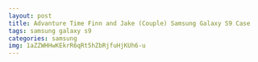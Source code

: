```yaml
---
layout: post
title: Advanture Time Finn and Jake (Couple) Samsung Galaxy S9 Case
tags: samsung galaxy s9
categories: samsung
img: 1aZZWHHwKEkrR6qRt5hZbRjfuHjKUh6-u
---
```

